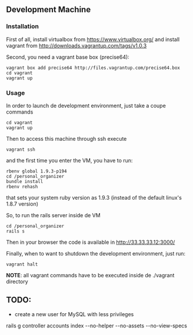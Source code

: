 ## Development Machine

### Installation

First of all, install virtualbox from https://www.virtualbox.org/ and install vagrant from http://downloads.vagrantup.com/tags/v1.0.3

Second, you need a vagrant base box (precise64):

```
vagrant box add precise64 http://files.vagrantup.com/precise64.box
cd vagrant
vagrant up
```

### Usage

In order to launch de development environment, just take a coupe commands

```
cd vagrant
vagrant up
```

Then to access this machine through ssh execute

```
vagrant ssh
```

and the first time you enter the VM, you have to run:

```
rbenv global 1.9.3-p194
cd /personal_organizer
bundle install
rbenv rehash
```
that sets your system ruby version as 1.9.3 (instead of the default linux's 1.8.7 version)

So, to run the rails server inside de VM

```
cd /personal_organizer
rails s
```
Then in your browser the code is available in http://33.33.33.12:3000/

Finally, when to want to shutdown the development environment, just run:

```
vagrant halt
```

**NOTE**: all vagrant commands have to be executed inside de ./vagrant directory

## TODO:

* create a new user for MySQL with less privileges

rails g controller accounts index --no-helper --no-assets --no-view-specs
